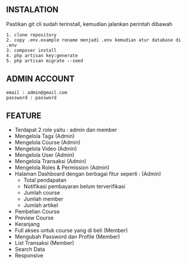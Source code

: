 ## INSTALATION

Pastikan git cli sudah terinstall, kemudian jalankan perintah dibawah
```
1. clone repository
2. copy .env.example rename menjadi .env kemudian atur database di .env
3. composer install
4. php artisan key:generate
5. php artisan migrate --seed
```

## ADMIN ACCOUNT
```
email : admin@gmail.com
password : password
```

## FEATURE
- Terdapat 2 role yaitu : admin dan member
- Mengelola Tags (Admin)
- Mengelola Course (Admin)
- Mengelola Video (Admin)
- Mengelola User (Admin)
- Mengelola Transaksi (Admin)
- Mengelola Roles & Permission (Admin)
- Halaman Dashboard dengan berbagai fitur seperti : (Admin) 
   - Total pendapatan 
   - Notifikasi pembayaran belum terverifikasi
   - Jumlah course
   - Jumlah member
   - Jumlah artikel
- Pembelian Course
- Preview Course
- Keranjang
- Full akses untuk course yang di beli (Member)
- Mengubah Password dan Profile (Member)
- List Transaksi (Member)
- Search Data
- Responsive
